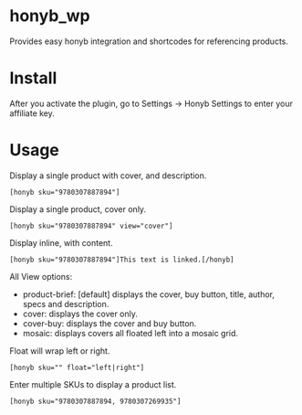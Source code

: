honyb_wp
========

Provides easy honyb integration and shortcodes for referencing products.

Install
=======

After you activate the plugin, go to Settings -> Honyb Settings to enter your affiliate key.

Usage
=====

Display a single product with cover, and description.

    [honyb sku="9780307887894"]

Display a single product, cover only.

    [honyb sku="9780307887894" view="cover"]

Display inline, with content.

    [honyb sku="9780307887894"]This text is linked.[/honyb]

All View options:
- product-brief: [default] displays the cover, buy button, title, author, specs and description.
- cover: displays the cover only.
- cover-buy: displays the cover and buy button.
- mosaic: displays covers all floated left into a mosaic grid.

Float will wrap left or right.

    [honyb sku="" float="left|right"]

Enter multiple SKUs to display a product list.

    [honyb sku="9780307887894, 9780307269935"]